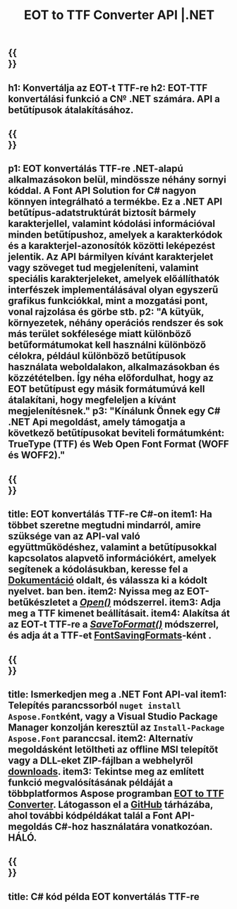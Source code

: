 ﻿---
translation: true
template: /_templates/conversion-child-net.md
title: EOT to TTF Converter API |.NET
description: Konvertálja az EOT-t TTF-re a .NET API használatával Windows rendszeren. Integrálja ezt a natív EOT-TTF betűtípus-konverziós funkciót saját megoldásába.
keywords: eot to ttf api, eot2ttf megoldás, eot to ttf net
url: /net/conversion/eot-to-ttf/
family: font
platformtag: net
feature: conversion
otherformats: WOFF WOFF2
---

{{<section banner>}}
---
h1: Konvertálja az EOT-t TTF-re
h2: EOT-TTF konvertálási funkció a C№ .NET számára. API a betűtípusok átalakításához.
---

{{<section overview>}}
---
p1: EOT konvertálás TTF-re .NET-alapú alkalmazásokon belül, mindössze néhány sornyi kóddal. A Font API Solution for С# nagyon könnyen integrálható a termékbe. Ez a .NET API betűtípus-adatstruktúrát biztosít bármely karakterjellel, valamint kódolási információval minden betűtípushoz, amelyek a karakterkódok és a karakterjel-azonosítók közötti leképezést jelentik. Az API bármilyen kívánt karakterjelet vagy szöveget tud megjeleníteni, valamint speciális karakterjeleket, amelyek előállíthatók interfészek implementálásával olyan egyszerű grafikus funkciókkal, mint a mozgatási pont, vonal rajzolása és görbe stb.
p2: "A kütyük, környezetek, néhány operációs rendszer és sok más terület sokfélesége miatt különböző betűformátumokat kell használni különböző célokra, például különböző betűtípusok használata weboldalakon, alkalmazásokban és közzétételben. Így néha előfordulhat, hogy az EOT betűtípust egy másik formátumúvá kell átalakítani, hogy megfeleljen a kívánt megjelenítésnek."
p3: "Kínálunk Önnek egy С# .NET Api megoldást, amely támogatja a következő betűtípusokat beviteli formátumként: TrueType (TTF) és Web Open Font Format (WOFF és WOFF2)."
---

{{<section feature1>}}
---
title: EOT konvertálás TTF-re C#-on
item1: Ha többet szeretne megtudni mindarról, amire szüksége van az API-val való együttműködéshez, valamint a betűtípusokkal kapcsolatos alapvető információkért, amelyek segítenek a kódolásukban, keresse fel a [Dokumentáció](https://docs.aspose.com/font/) oldalt, és válassza ki a kódolt nyelvet. ban ben.
item2: Nyissa meg az EOT-betűkészletet a [*Open()*](https://reference.aspose.com/font/net/aspose.font/font/methods/open/index) módszerrel.
item3: Adja meg a TTF kimenet beállításait.
item4: Alakítsa át az EOT-t TTF-re a [*SaveToFormat()*](https://reference.aspose.com/font/net/aspose.font/font/methods/savetoformat) módszerrel, és adja át a TTF-et [FontSavingFormats](https://reference.aspose.com/font/net/aspose.font/fontsavingformats)-ként .
---

{{<section feature2>}}
---
title: Ismerkedjen meg a .NET Font API-val
item1: Telepítés parancssorból ```nuget install Aspose.Font```ként, vagy a Visual Studio Package Manager konzolján keresztül az ```Install-Package Aspose.Font``` paranccsal.
item2: Alternatív megoldásként letöltheti az offline MSI telepítőt vagy a DLL-eket ZIP-fájlban a  webhelyről [downloads](https://downloads.aspose.com/font/net).
item3: Tekintse meg az említett funkció megvalósításának példáját a többplatformos Aspose programban [EOT to TTF Converter](https://products.aspose.app/font/conversion/eot-to-ttf). Látogasson el a [GitHub](https://github.com/aspose-font/Aspose.Font-Documentation/tree/master/net-examples) tárházába, ahol további kódpéldákat talál a Font API-megoldás C#-hoz használatára vonatkozóan. HÁLÓ.
---

{{<section codeexample>}}
---
title: C# kód példa EOT konvertálás TTF-re
---